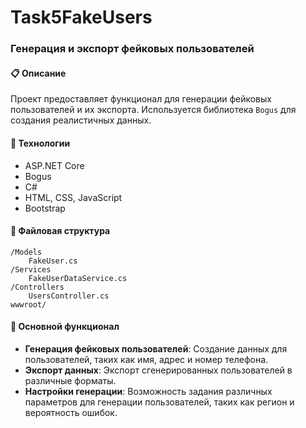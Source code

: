 # Task5FakeUsers

### Генерация и экспорт фейковых пользователей

#### 📋 Описание

Проект предоставляет функционал для генерации фейковых пользователей и их экспорта. Используется библиотека `Bogus` для создания реалистичных данных.

#### 🚀 Технологии

- ASP.NET Core
- Bogus
- C#
- HTML, CSS, JavaScript
- Bootstrap

#### 📂 Файловая структура

```
/Models
    FakeUser.cs
/Services
    FakeUserDataService.cs
/Controllers
    UsersController.cs
wwwroot/
```

#### 📄 Основной функционал

- **Генерация фейковых пользователей**: Создание данных для пользователей, таких как имя, адрес и номер телефона.
- **Экспорт данных**: Экспорт сгенерированных пользователей в различные форматы.
- **Настройки генерации**: Возможность задания различных параметров для генерации пользователей, таких как регион и вероятность ошибок.
